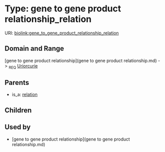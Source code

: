 
# Type: gene to gene product relationship_relation




URI: [biolink:gene_to_gene_product_relationship_relation](https://w3id.org/biolink/vocab/gene_to_gene_product_relationship_relation)


## Domain and Range

[gene to gene product relationship](gene to gene product relationship.md) ->  <sub>REQ</sub> [Uriorcurie](type/Uriorcurie.md)

## Parents

 *  is_a: [relation](relation.md)

## Children


## Used by

 * [gene to gene product relationship](gene to gene product relationship.md)
